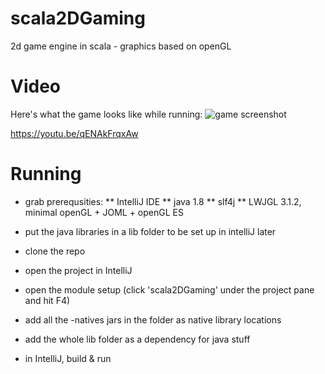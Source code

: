 # scala2DGaming
2d game engine in scala - graphics based on openGL

# Video
Here's what the game looks like while running: 
![game screenshot](https://raw.githubusercontent.com/sesquipedalian-dev/towerDefenseArchitect/master/ss1.jpg)

https://youtu.be/qENAkFrqxAw

# Running
* grab prerequsities:
** IntelliJ IDE
** java 1.8 
** slf4j
** LWJGL 3.1.2, minimal openGL + JOML + openGL ES

* put the java libraries in a lib folder to be set up in intelliJ later

* clone the repo

* open the project in IntelliJ

* open the module setup (click 'scala2DGaming' under the project pane and hit F4)

* add all the -natives jars in the folder as native library locations

* add the whole lib folder as a dependency for java stuff

* in IntelliJ, build & run 
